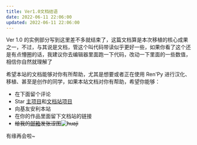 ```yaml
---
title: Ver1.0文档结语
date: 2022-06-11 22:06:00
updated: 2022-06-11 22:06:00
---
```


Ver 1.0 的实例部分写到这里差不多就结束了，这篇文档算是本次移植的核心成果之一，不过，与其说是文档，管这个叫代码带读似乎更好一些，如果你看了这个还是有点懵圈的话，我建议你去编辑器里面跑一下代码，改动一下里面的一些数值，相信你自然就理解了

希望本站的文档能够对你有所帮助，尤其是想要或者正在使用 Ren'Py 进行汉化、移植、甚至是创作的同学，如果本站文档对你有帮助，希望你能够：

- 在下面留个评论
- Star [主项目](https://github.com/luckykeeper/LOVE69_renpy_remaster)和[文档站项目](https://github.com/LOVE69-Renpy-Remaster-Project/Doc)
- 向基友安利本站
- 在你的作品里面留下文档站的链接
- ~~给我的[邮箱](mailto:luckykeeper@luckykeeper.site)发张涩图![huaji](https://cdn.jsdelivr.net/gh/luckykeeper/LuckyBlog_RS@main/face/huaji.aqdzo604ncs.png)~~

有缘再会啦~
